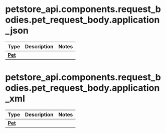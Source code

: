 # petstore_api.components.request_bodies.pet_request_body.application_json
Type | Description  | Notes
------------- | ------------- | -------------
[**Pet**](../../components/schema/pet.Pet.md) |  | 

# petstore_api.components.request_bodies.pet_request_body.application_xml
Type | Description  | Notes
------------- | ------------- | -------------
[**Pet**](../../components/schema/pet.Pet.md) |  | 

